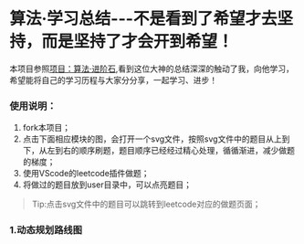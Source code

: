 # 算法·学习总结---不是看到了希望才去坚持，而是坚持了才会开到希望！
本项目参照[项目：算法·进阶石](https://github.com/jhonpj/algorithm-stone),看到这位大神的总结深深的触动了我，向他学习，希望能将自己的学习历程与大家分分享，一起学习、进步！
### 使用说明：
1. fork本项目；
2. 点击下面相应模块的图，会打开一个svg文件，按照svg文件中的题目从上到下，从左到右的顺序刷题，题目顺序已经经过精心处理，循循渐进，减少做题的梯度；
3. 使用VScode的leetcode插件做题；
4. 将做过的题目放到user目录中，可以点亮题目；
> Tip:点击svg文件中的题目可以跳转到leetcode对应的做题页面；
### 1.动态规划路线图
<img src=""> 